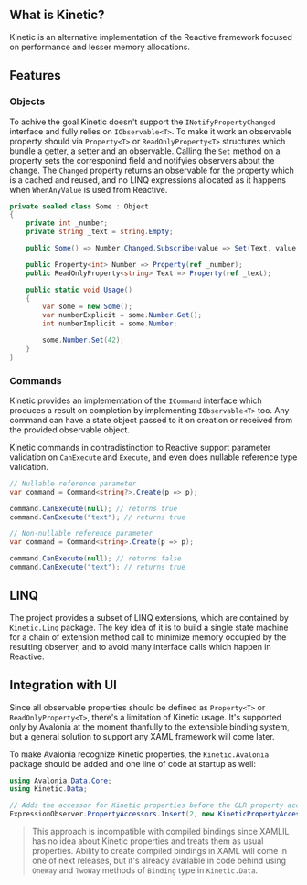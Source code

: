 ## What is Kinetic?

Kinetic is an alternative implementation of the Reactive framework focused on performance and lesser memory allocations.

## Features

### Objects

To achive the goal Kinetic doesn't support the `INotifyPropertyChanged` interface and fully relies on `IObservable<T>`. To make it work an observable property should via `Property<T>` or `ReadOnlyProperty<T>` structures which bundle a getter, a setter and an observable. Calling the `Set` method on a property sets the corresponind field and notifyies observers about the change. The `Changed` property returns an observable for the property which is a cached and reused, and no LINQ expressions allocated as it happens when `WhenAnyValue` is used from Reactive.

```csharp
private sealed class Some : Object
{
    private int _number;
    private string _text = string.Empty;

    public Some() => Number.Changed.Subscribe(value => Set(Text, value.ToString()));

    public Property<int> Number => Property(ref _number);
    public ReadOnlyProperty<string> Text => Property(ref _text);

    public static void Usage()
    {
        var some = new Some();
        var numberExplicit = some.Number.Get();
        int numberImplicit = some.Number;

        some.Number.Set(42);
    }
}
```

### Commands

Kinetic provides an implementation of the `ICommand` interface which produces a result on completion by implementing `IObservable<T>` too. Any command can have a state object passed to it on creation or received from the provided observable object.

Kinetic commands in contradistinction to Reactive support parameter validation on `CanExecute` and `Execute`, and even does nullable reference type validation.

```csharp
// Nullable reference parameter
var command = Command<string?>.Create(p => p);

command.CanExecute(null); // returns true
command.CanExecute("text"); // returns true

// Non-nullable reference parameter
var command = Command<string>.Create(p => p);

command.CanExecute(null); // returns false
command.CanExecute("text"); // returns true
```

## LINQ

The project provides a subset of LINQ extensions, which are contained by `Kinetic.Linq` package. The key idea of it is to build a single state machine for a chain of extension method call to minimize memory occupied by the resulting observer, and to avoid many interface calls which happen in Reactive.

## Integration with UI

Since all observable properties should be defined as `Property<T>` or `ReadOnlyProperty<T>`, there's a limitation of Kinetic usage. It's supported only by Avalonia at the moment thanfully to the extensible binding system, but a general solution to support any XAML framework will come later.

To make Avalonia recognize Kinetic properties, the `Kinetic.Avalonia` package should be added and one line of code at startup as well:

```csharp
using Avalonia.Data.Core;
using Kinetic.Data;

// Adds the accessor for Kinetic properties before the CLR property accessor  
ExpressionObserver.PropertyAccessors.Insert(2, new KineticPropertyAccessor());
```

> This approach is incompatible with compiled bindings since XAMLIL has no idea about Kinetic properties and treats them as usual properties. Ability to create compiled bindings in XAML will come in one of next releases, but it's already available in code behind using `OneWay` and `TwoWay` methods of `Binding` type in `Kinetic.Data`.